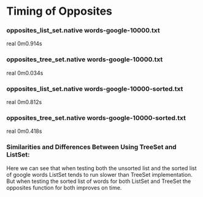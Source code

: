 # Timing of Opposites
### opposites_list_set.native words-google-10000.txt
real    0m0.914s


### opposites_tree_set.native words-google-10000.txt
real    0m0.034s


### opposites_list_set.native words-google-10000-sorted.txt
real    0m0.812s


### opposites_tree_set.native words-google-10000-sorted.txt
real    0m0.418s


### Similarities and Differences Between Using TreeSet and ListSet:
Here we can see that when testing both the unsorted list and the sorted list of google words ListSet tends to run slower than TreeSet implementation.
But when testing the sorted list of words for both ListSet and TreeSet the opposites function for both improves on time.

